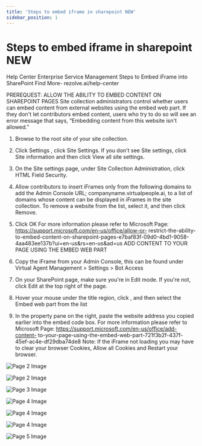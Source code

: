 ```yaml
---
title: 'Steps to embed iframe in sharepoint NEW'
sidebar_position: 1
---
```



# Steps to embed iframe in sharepoint NEW

Help Center
Enterprise Service Management
Steps to Embed
iFrame
into SharePoint
Find More- rezolve.ai/help-center

PREREQUEST: ALLOW THE ABILITY TO EMBED CONTENT ON SHAREPOINT PAGES
Site collection administrators control whether users can embed content from external websites using
the embed web part. If they don't let contributors embed content, users who try to do so will see an
error message that says, “Embedding content from this website isn't allowed.”
1. Browse to the root site of your site collection.
2. Click Settings , click Site Settings. If you don't see Site settings, click Site information and then
click View all site settings.
3. On the Site settings page, under Site Collection Administration, click HTML Field Security.
4. Allow contributors to insert iFrames only from the following domains to add the Admin Console URL;
companyname.virtualpeople.ai, to a list of domains whose content can be displayed in iFrames in
the site collection. To remove a website from the list, select it, and then click Remove.

5. Click OK
For more information please refer to Microsoft Page: https://support.microsoft.com/en-us/office/allow-or-
restrict-the-ability-to-embed-content-on-sharepoint-pages-e7baf83f-09d0-4bd1-9058-
4aa483ee137b?ui=en-us&rs=en-us&ad=us
ADD CONTENT TO YOUR PAGE USING THE EMBED WEB PART
1. Copy the iFrame from your Admin Console, this can be found under Virtual Agent Management &gt; Settings
&gt; Bot Access

2. On your SharePoint page, make sure you're in Edit mode. If you're not, click Edit at the top right of the page.
3. Hover your mouse under the title region, click , and then select the Embed web part from the list
4. In the property pane on the right, paste the website address you copied earlier into the embed code box.
For more information please refer to Microsoft Page: https://support.microsoft.com/en-us/office/add-content-
to-your-page-using-the-embed-web-part-721f3b2f-437f-45ef-ac4e-df29dba74de8
Note: If the iFrame not loading you may have to clear your browser Cookies, Allow all Cookies and Restart your
browser.



![Page 2 Image](/img/reference/SharePoint%20Widget/images/steps-to-embed-iframe-in-sharepoint-NEW_page2_4.png)

![Page 2 Image](/img/reference/SharePoint%20Widget/images/steps-to-embed-iframe-in-sharepoint-NEW_page2_5.png)

![Page 3 Image](/img/reference/SharePoint%20Widget/images/steps-to-embed-iframe-in-sharepoint-NEW_page3_4.png)

![Page 4 Image](/img/reference/SharePoint%20Widget/images/steps-to-embed-iframe-in-sharepoint-NEW_page4_4.png)

![Page 4 Image](/img/reference/SharePoint%20Widget/images/steps-to-embed-iframe-in-sharepoint-NEW_page4_5.png)

![Page 4 Image](/img/reference/SharePoint%20Widget/images/steps-to-embed-iframe-in-sharepoint-NEW_page4_6.png)

![Page 5 Image](/img/reference/SharePoint%20Widget/images/steps-to-embed-iframe-in-sharepoint-NEW_page5_4.png)